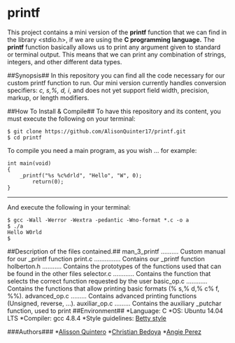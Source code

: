 # printf
This project contains a mini version of the **printf** function
that we can find in the library <stdio.h>,
if we are using the **C programming language.**
The **printf** function basically allows us to print any argument
given to standard or terminal output. This means that we can print
any combination of strings, integers, and other different data types.

##Synopsis##
In this repository you can find all the code necessary for our
custom printf function to run.
Our mini version currently handles conversion specifiers: *c, s,%, d, i*,
and does not yet support field width, precision, markup, or length modifiers.

##How To Install & Compile##
To have this repository and its content, you must execute the following on
your terminal:
~~~
$ git clone https://github.com/AlisonQuinter17/printf.git
$ cd printf
~~~

To compile you need a main program, as you wish ... for example:
~~~
int main(void)
{
	_printf("%s %c%drld", "Hello", "W", 0);
        return(0);
}
~~~
------------------------------------------------
And execute the following in your terminal:
~~~
$ gcc -Wall -Werror -Wextra -pedantic -Wno-format *.c -o a
$ ./a
Hello W0rld
$
~~~

##Description of the files contained.##
man_3_printf .......... Custom manual for our _printf function
print.c ............... Contains our _printf function
holberton.h ........... Contains the prototypes of the functions used that
	    		can be found in the other files
selector.c ............ Contains the function that selects the correct
	   		function requested by the user
basic_op.c ............ Contains the functions that allow printing basic
	   		formats (% s,% d,% c% f, %%).
advanced_op.c ......... Contains advanced printing functions
	      		(Unsigned, reverse, ...).
auxiliar_op.c ......... Contains the auxiliary _putchar function, used to print
##Environment##
*Language: C
*OS: Ubuntu 14.04 LTS
*Compiler: gcc 4.8.4
*Style guidelines: [Betty style](https://github.com/holbertonschool/Betty/wiki)

###Authors###
*[Alisson Quintero](https://twitter.com/AlisonQuinter17)
*[Christian Bedoya](https://twitter.com/ChrisBedoya11)
*[Angie Perez](https://twitter.com/xiommyperez)